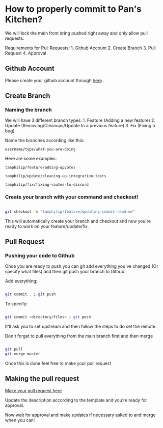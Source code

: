 # How to properly commit to Pan's Kitchen?

We will lock the main from bring pushed right away and only allow pull requests. 

Requirements for Pull Requests:
    1. Github Account
    2. Create Branch
    3. Pull Request
    4. Approval

## Github Account

Please create your github account through [here](https://github.com/signup) .

## Create Branch

### Naming the branch

We will have 3 different branch types:
    1. Feature (Adding a new feature)
    2. Update (Removing/Cleanups/Update to a previous feature)
    3. Fix (Fixing a bug)

Name the branches according like this:
```
username/type/what-you-are-doing
```

Here are some examples:
```
tamphilip/feature/adding-upvotes

tamphilip/update/cleaning-up-integration-tests

tamphilip/fix/fixing-routes-to-discord
```

### Create your branch with your command and checkout!

```bash

git checkout -b "tamphilip/feature/updating-commit-read-me"

```

This will automatically create your branch and checkout and now you're ready to work on your feature/update/fix.

## Pull Request

### Pushing your code to Github

Once you are ready to push you can git add everything you've changed (Or specify what files) and then git push your branch to Github.

Add everything:
```bash

git commit . ; git push

```

To specify:
```bash

git commit <directory/files> ; git push

```

It'll ask you to set upstream and then follow the steps to do set the remote.

Don't forget to pull everything from the main branch first and then merge

```bash

git pull 
git merge master

```

Once this is done feel free to make your pull request

## Making the pull request

[Make your pull request here](https://github.com/CodeFryingPan/Pans-News-Feed-Bot/compare)

Update the description according to the template and you're ready for approval.

Now wait for approval and make updates if necessary asked to and merge when you can!